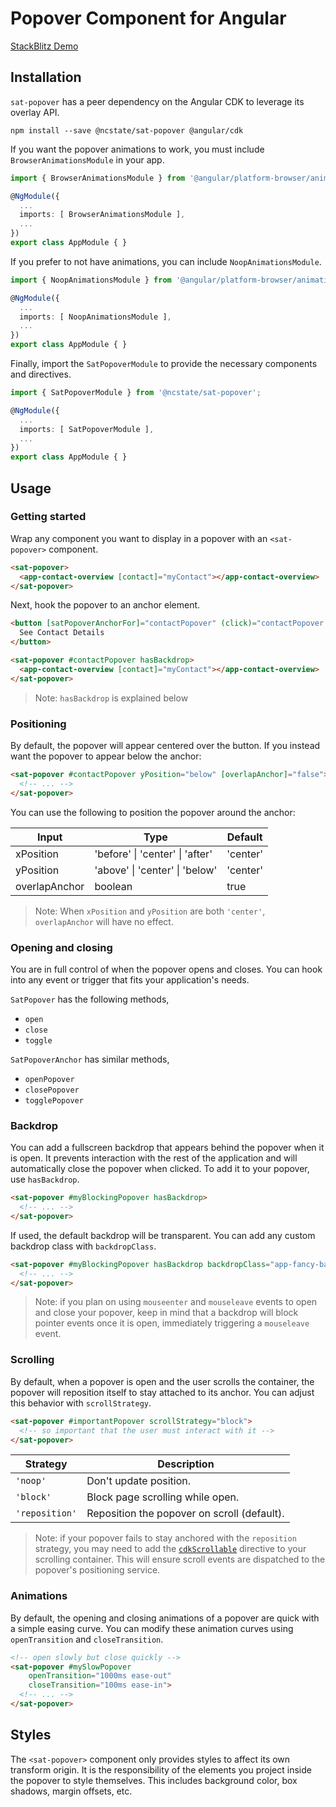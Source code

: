 # Popover Component for Angular

[StackBlitz Demo](https://stackblitz.com/edit/sat-popover-examples)

## Installation

`sat-popover` has a peer dependency on the Angular CDK to leverage its overlay API.

```
npm install --save @ncstate/sat-popover @angular/cdk
```

If you want the popover animations to work, you must include `BrowserAnimationsModule` in your app.

```ts
import { BrowserAnimationsModule } from '@angular/platform-browser/animations';

@NgModule({
  ...
  imports: [ BrowserAnimationsModule ],
  ...
})
export class AppModule { }
```

If you prefer to not have animations, you can include `NoopAnimationsModule`.

```ts
import { NoopAnimationsModule } from '@angular/platform-browser/animations';

@NgModule({
  ...
  imports: [ NoopAnimationsModule ],
  ...
})
export class AppModule { }
```

Finally, import the `SatPopoverModule` to provide the necessary components and directives.

```ts
import { SatPopoverModule } from '@ncstate/sat-popover';

@NgModule({
  ...
  imports: [ SatPopoverModule ],
  ...
})
export class AppModule { }
```

## Usage

### Getting started

Wrap any component you want to display in a popover with an `<sat-popover>` component.

```html
<sat-popover>
  <app-contact-overview [contact]="myContact"></app-contact-overview>
</sat-popover>
```

Next, hook the popover to an anchor element.

```html
<button [satPopoverAnchorFor]="contactPopover" (click)="contactPopover.toggle()">
  See Contact Details
</button>

<sat-popover #contactPopover hasBackdrop>
  <app-contact-overview [contact]="myContact"></app-contact-overview>
</sat-popover>
```

> Note: `hasBackdrop` is explained below

### Positioning

By default, the popover will appear centered over the button. If you instead want the popover
to appear below the anchor:

```html
<sat-popover #contactPopover yPosition="below" [overlapAnchor]="false">
  <!-- ... -->
</sat-popover>
```

You can use the following to position the popover around the anchor:

| Input         | Type                            | Default  |
|---------------|---------------------------------|----------|
| xPosition     | 'before' \| 'center' \| 'after' | 'center' |
| yPosition     | 'above' \| 'center' \| 'below'  | 'center' |
| overlapAnchor | boolean                         | true     |

> Note: When `xPosition` and `yPosition` are both `'center'`, `overlapAnchor` will have no
effect.

### Opening and closing

You are in full control of when the popover opens and closes. You can hook into any event or
trigger that fits your application's needs.

`SatPopover` has the following methods,

* `open`
* `close`
* `toggle`

`SatPopoverAnchor` has similar methods,

* `openPopover`
* `closePopover`
* `togglePopover`

### Backdrop

You can add a fullscreen backdrop that appears behind the popover when it is open. It prevents
interaction with the rest of the application and will automatically close the popover when
clicked. To add it to your popover, use `hasBackdrop`.

```html
<sat-popover #myBlockingPopover hasBackdrop>
  <!-- ... -->
</sat-popover>
```

If used, the default backdrop will be transparent. You can add any custom backdrop class with
`backdropClass`.

```html
<sat-popover #myBlockingPopover hasBackdrop backdropClass="app-fancy-backdrop">
  <!-- ... -->
</sat-popover>
```

> Note: if you plan on using `mouseenter` and `mouseleave` events to open and close your popover,
keep in mind that a backdrop will block pointer events once it is open, immediately triggering
a `mouseleave` event.

### Scrolling

By default, when a popover is open and the user scrolls the container, the popover will reposition
itself to stay attached to its anchor. You can adjust this behavior with `scrollStrategy`.

```html
<sat-popover #importantPopover scrollStrategy="block">
  <!-- so important that the user must interact with it -->
</sat-popover>
```

| Strategy       | Description
|----------------|------------------------------------------------
| `'noop'`       | Don't update position.
| `'block'`      | Block page scrolling while open.
| `'reposition'` | Reposition the popover on scroll (default).

> Note: if your popover fails to stay anchored with the `reposition` strategy, you may need to add
the [`cdkScrollable`](https://material.angular.io/cdk/scrolling/overview) directive to your
scrolling container. This will ensure scroll events are dispatched to the popover's positioning
service.

### Animations

By default, the opening and closing animations of a popover are quick with a simple easing curve.
You can modify these animation curves using `openTransition` and `closeTransition`.

```html
<!-- open slowly but close quickly -->
<sat-popover #mySlowPopover
    openTransition="1000ms ease-out"
    closeTransition="100ms ease-in">
  <!-- ... -->
</sat-popover>
```

## Styles

The `<sat-popover>` component only provides styles to affect its own transform origin. It is
the responsibility of the elements you project inside the popover to style themselves. This
includes background color, box shadows, margin offsets, etc.

